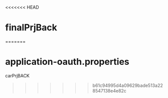 <<<<<<< HEAD
# finalPrjBack
=======
# application-oauth.properties
carPrjBACK
>>>>>>> b61c94995d4a09629bade513a228547138e4e82c
